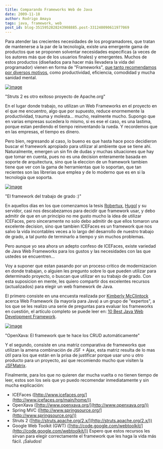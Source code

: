 ```yaml
---
title: Comparando Frameworks Web de Java
date: 2009-11-18
author: Rodrigo Amaya
tags: java, framework, web
post_id: blog-3515952828243908885.post-331240090611977069
---
```


Para atender las crecientes necesidades de los programadores, que tratan de mantenerse a la par de la tecnología, existe una emergente gama de productos que se proponen solventar necesidades especificas (a veces de los autores más que de los usuarios finales) y emergentes. Muchos de estos productos (diseñados para hacer más llevadera la vida del programador) vienen en forma de "Frameworks", [que tanto recomendamos por diversos motivos](http://www.srbyte.com/2009/03/si-no-estas-usando-un-framework.html), como productividad, eficiencia, comodidad y mucha sanidad mental.

[![image](https://4.bp.blogspot.com/_ayvorITawE4/SwS-mUkMBkI/AAAAAAAACOk/hY-KI2fQ37c/s320/struts2-merger2.png)](https://4.bp.blogspot.com/_ayvorITawE4/SwS-mUkMBkI/AAAAAAAACOk/hY-KI2fQ37c/s1600/struts2-merger2.png)

"Struts 2 es otro
exitoso proyecto de Apache.org"

En el lugar donde trabajo, no utilizan un Web Frameworks en el proyecto en el que me encuentro, algo que por supuesto, reduce enormemente la productividad, trauma y molesta... mucho, realmente mucho. Supongo que en varias empresas sucedera lo mismo, si es ese el caso, es una lastima, porque estan perdiendo el tiempo reinventando la rueda. Y recordemos que en las empresas, el tiempo es dinero.

Pero bien, regresando al caso, lo bueno es que hasta hace poco decidieron buscar el framework apropiado para utilizar al ambiente que se tiene ahí. Naturalmente, emergen un sin fin de dudas y muchas situaciones que hay que tomar en cuenta, pues no es una decision enteramente basada en soporte de arquitectura, sino que la eleccion de un framework tambien tiene que ver con la gama de herramientas que lo soportan, que tan recientes son las librerias que emplea y de lo moderno que es en si la tecnologia que soporta.

[![image](https://4.bp.blogspot.com/_ayvorITawE4/SwS-lIEFlgI/AAAAAAAACOc/uJMUbuvZkag/s320/top_logo.jpg)](https://4.bp.blogspot.com/_ayvorITawE4/SwS-lIEFlgI/AAAAAAAACOc/uJMUbuvZkag/s1600/top_logo.jpg)

"El framework del trabajo de grado :)"

En aquellos días en los que comenzamos la tesis [Robertux](http://twitter.com/robertux), [Hugol](http://javacafesv.blogspot.com/) y su servidor, casi nos descabezamos para decidir que framework usar, y debo admitir de que en un principio no me gusto mucho la idea de utilizar ICEFaces, pero sinceramente no solo debo admitir de que ellos tomaron una excelente decision, sino que tambien ICEFaces es un framework que nos salvo la vida incontables veces a lo largo del desarrollo de nuestro trabajo de grado, a tal punto de terminarlo a tiempo y sin muchos problemas.

Pero aunque yo sea ahora un adepto confeso de ICEFaces, existe variedad de Java Web Frameworks para los gustos y las necesidades con las que ustedes se encuentren...

Voy a suponer que estan pasando por un proceso critico de modernizacion en donde trabajan, o alguien les pregunto sobre lo que pueden utilizar para determinado proyecto, o buscan que utilizar en su trabajo de grado. Con esta suposicion en mente, les quiero compartir dos excelentes recursos (actualizados) para elegir un web framework de Java.

El primero consiste en una encuesta realizada por [Kimberly McClintock](http://olex.openlogic.com/wazi/author/kimberlymcclintock/) acerca Web Framework (la mayoría para Java) a un grupo de "expertos", a los que se les realizo una serie de preguntas para evaluar los frameworks en cuestión, el artículo completo se puede leer en: [10 Best Java Web Development Framework](http://blog.taragana.com/index.php/archive/10-best-java-web-development-framework/).

[![image](https://3.bp.blogspot.com/_ayvorITawE4/SwS-nBS0M8I/AAAAAAAACOs/pI7VCuD7Pzw/s320/openxava.jpeg)](https://3.bp.blogspot.com/_ayvorITawE4/SwS-nBS0M8I/AAAAAAAACOs/pI7VCuD7Pzw/s1600/openxava.jpeg)

"OpenXava: El framework que te hace los CRUD
automáticamente"

Y el segundo, consiste en una matriz comparativa de frameworks que utilizan la amena combinación de JSF + Ajax, esta matriz resulta de lo mas útil para los que están en la prisa de justificar porque usar uno u otro producto para un proyecto, así que recomiendo mucho que visiten la [JSFMatrix](http://www.jsfmatrix.net/).

Finalmente, para los que no quieren dar mucha vuelta o no tienen tiempo de leer, estos son los seis que yo puedo recomendar inmediatamente y sin mucha explicación:

- ICEFaces ([http://www.icefaces.org/](http://www.icefaces.org/main/home/))
- OpenXava ([http://www.openxava.org/](http://www.openxava.org/))
- Spring MVC ([http://www.springsource.org/](http://www.springsource.org/))
- Struts 2 ([http://struts.apache.org/2.x/](http://struts.apache.org/2.x/))
- Google Web Toolkit (GWT) ([http://code.google.com/webtoolkit/](http://code.google.com/webtoolkit/))
Espero que estos recursos les sirvan para elegir correctamente el framework que les haga la vida más fácil. ¡Saludos!